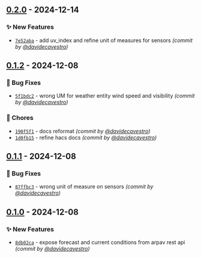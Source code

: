 
## [0.2.0] - 2024-12-14
### :sparkles: New Features
- [`7e52aba`](https://github.com/davidecavestro/arpa-veneto-weather/commit/7e52aba5ffc1192c49b4afa750491fb8aacec123) - add uv_index and refine unit of measures for sensors *(commit by [@davidecavestro](https://github.com/davidecavestro))*


## [0.1.2] - 2024-12-08
### :bug: Bug Fixes
- [`5f1bdc2`](https://github.com/davidecavestro/arpa-veneto-weather/commit/5f1bdc21ec095418037b96c2e8b0f6a5aa145b8f) - wrong UM for weather entity wind speed and visibility *(commit by [@davidecavestro](https://github.com/davidecavestro))*

### :wrench: Chores
- [`190f5f1`](https://github.com/davidecavestro/arpa-veneto-weather/commit/190f5f144aca5088f4c2e8a3344c5c1169b424c9) - docs reformat *(commit by [@davidecavestro](https://github.com/davidecavestro))*
- [`1d0fb15`](https://github.com/davidecavestro/arpa-veneto-weather/commit/1d0fb15d093f2774995ac7f6910eead205e99cce) - refine hacs docs *(commit by [@davidecavestro](https://github.com/davidecavestro))*


## [0.1.1] - 2024-12-08
### :bug: Bug Fixes
- [`87ffbc3`](https://github.com/davidecavestro/arpa-veneto-weather/commit/87ffbc33688db1798c9b012628634f8199da5a91) - wrong unit of measure on sensors *(commit by [@davidecavestro](https://github.com/davidecavestro))*


## [0.1.0] - 2024-12-08
### :sparkles: New Features
- [`8db02ca`](https://github.com/davidecavestro/arpa-veneto-weather/commit/8db02cac3d41bbdf7fda670130e2b22103d8b38f) - expose forecast and current conditions from arpav rest api *(commit by [@davidecavestro](https://github.com/davidecavestro))*

[0.1.0]: https://github.com/davidecavestro/arpa-veneto-weather/compare/0.0.0...0.1.0
[0.1.1]: https://github.com/davidecavestro/arpa-veneto-weather/compare/0.1.0...0.1.1
[0.1.2]: https://github.com/davidecavestro/arpa-veneto-weather/compare/0.1.1...0.1.2
[0.2.0]: https://github.com/davidecavestro/arpa-veneto-weather/compare/0.1.2...0.2.0

